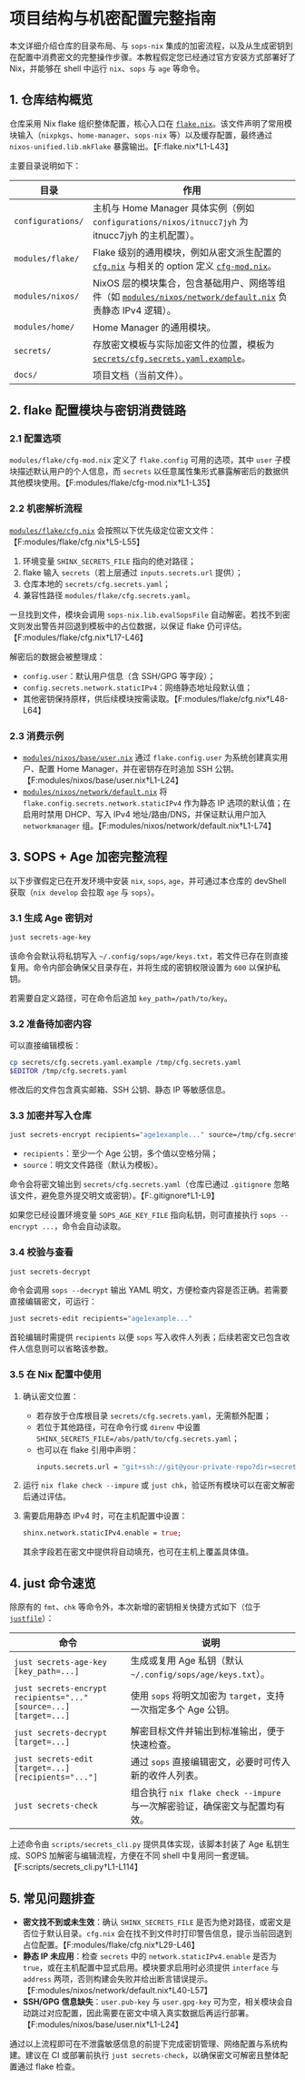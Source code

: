 # 项目结构与机密配置完整指南

本文详细介绍仓库的目录布局、与 `sops-nix` 集成的加密流程，以及从生成密钥到在配置中消费密文的完整操作步骤。本教程假定您已经通过官方安装方式部署好了 Nix，并能够在 shell 中运行 `nix`、`sops` 与 `age` 等命令。

## 1. 仓库结构概览

仓库采用 Nix flake 组织整体配置，核心入口在 [`flake.nix`](../flake.nix)。该文件声明了常用模块输入（`nixpkgs`、`home-manager`、`sops-nix` 等）以及缓存配置，最终通过 `nixos-unified.lib.mkFlake` 暴露输出。【F:flake.nix†L1-L43】

主要目录说明如下：

| 目录 | 作用 |
| --- | --- |
| `configurations/` | 主机与 Home Manager 具体实例（例如 `configurations/nixos/itnucc7jyh` 为 itnucc7jyh 的主机配置）。 |
| `modules/flake/` | Flake 级别的通用模块，例如从密文派生配置的 [`cfg.nix`](../modules/flake/cfg.nix) 与相关的 option 定义 [`cfg-mod.nix`](../modules/flake/cfg-mod.nix)。 |
| `modules/nixos/` | NixOS 层的模块集合，包含基础用户、网络等组件（如 [`modules/nixos/network/default.nix`](../modules/nixos/network/default.nix) 负责静态 IPv4 逻辑）。 |
| `modules/home/` | Home Manager 的通用模块。 |
| `secrets/` | 存放密文模板与实际加密文件的位置，模板为 [`secrets/cfg.secrets.yaml.example`](../secrets/cfg.secrets.yaml.example)。 |
| `docs/` | 项目文档（当前文件）。 |

## 2. flake 配置模块与密钥消费链路

### 2.1 配置选项

`modules/flake/cfg-mod.nix` 定义了 `flake.config` 可用的选项，其中 `user` 子模块描述默认用户的个人信息，而 `secrets` 以任意属性集形式暴露解密后的数据供其他模块使用。【F:modules/flake/cfg-mod.nix†L1-L35】

### 2.2 机密解析流程

[`modules/flake/cfg.nix`](../modules/flake/cfg.nix) 会按照以下优先级定位密文文件：【F:modules/flake/cfg.nix†L5-L55】

1. 环境变量 `SHINX_SECRETS_FILE` 指向的绝对路径；
2. flake 输入 `secrets`（若上层通过 `inputs.secrets.url` 提供）；
3. 仓库本地的 `secrets/cfg.secrets.yaml`；
4. 兼容性路径 `modules/flake/cfg.secrets.yaml`。

一旦找到文件，模块会调用 `sops-nix.lib.evalSopsFile` 自动解密。若找不到密文则发出警告并回退到模板中的占位数据，以保证 flake 仍可评估。【F:modules/flake/cfg.nix†L17-L46】

解密后的数据会被整理成：

- `config.user`：默认用户信息（含 SSH/GPG 等字段）；
- `config.secrets.network.staticIPv4`：网络静态地址段默认值；
- 其他密钥保持原样，供后续模块按需读取。【F:modules/flake/cfg.nix†L48-L64】

### 2.3 消费示例

- [`modules/nixos/base/user.nix`](../modules/nixos/base/user.nix) 通过 `flake.config.user` 为系统创建真实用户、配置 Home Manager，并在密钥存在时追加 SSH 公钥。【F:modules/nixos/base/user.nix†L1-L24】
- [`modules/nixos/network/default.nix`](../modules/nixos/network/default.nix) 将 `flake.config.secrets.network.staticIPv4` 作为静态 IP 选项的默认值；在启用时禁用 DHCP、写入 IPv4 地址/路由/DNS，并保证默认用户加入 `networkmanager` 组。【F:modules/nixos/network/default.nix†L1-L74】

## 3. SOPS + Age 加密完整流程

以下步骤假定已在开发环境中安装 `nix`, `sops`, `age`，并可通过本仓库的 devShell 获取（`nix develop` 会拉取 `age` 与 `sops`）。

### 3.1 生成 Age 密钥对

```bash
just secrets-age-key
```

该命令会默认将私钥写入 `~/.config/sops/age/keys.txt`，若文件已存在则直接复用。命令内部会确保父目录存在，并将生成的密钥权限设置为 `600` 以保护私钥。

若需要自定义路径，可在命令后追加 `key_path=/path/to/key`。

### 3.2 准备待加密内容

可以直接编辑模板：

```bash
cp secrets/cfg.secrets.yaml.example /tmp/cfg.secrets.yaml
$EDITOR /tmp/cfg.secrets.yaml
```

修改后的文件包含真实邮箱、SSH 公钥、静态 IP 等敏感信息。

### 3.3 加密并写入仓库

```bash
just secrets-encrypt recipients="age1example..." source=/tmp/cfg.secrets.yaml
```

- `recipients`：至少一个 Age 公钥，多个值以空格分隔；
- `source`：明文文件路径（默认为模板）。

命令会将密文输出到 `secrets/cfg.secrets.yaml`（仓库已通过 `.gitignore` 忽略该文件，避免意外提交明文或密钥）。【F:.gitignore†L1-L9】

如果您已经设置环境变量 `SOPS_AGE_KEY_FILE` 指向私钥，则可直接执行 `sops --encrypt ...`，命令会自动读取。

### 3.4 校验与查看

```bash
just secrets-decrypt
```

命令会调用 `sops --decrypt` 输出 YAML 明文，方便检查内容是否正确。若需要直接编辑密文，可运行：

```bash
just secrets-edit recipients="age1example..."
```

首轮编辑时需提供 `recipients` 以便 `sops` 写入收件人列表；后续若密文已包含收件人信息则可以省略该参数。

### 3.5 在 Nix 配置中使用

1. 确认密文位置：
   - 若存放于仓库根目录 `secrets/cfg.secrets.yaml`，无需额外配置；
   - 若位于其他路径，可在命令行或 `direnv` 中设置 `SHINX_SECRETS_FILE=/abs/path/to/cfg.secrets.yaml`；
   - 也可以在 flake 引用中声明：
     ```nix
     inputs.secrets.url = "git+ssh://git@your-private-repo?dir=secrets";
     ```

2. 运行 `nix flake check --impure` 或 `just chk`，验证所有模块可以在密文解密后通过评估。

3. 需要启用静态 IPv4 时，可在主机配置中设置：
   ```nix
   shinx.network.staticIPv4.enable = true;
   ```
   其余字段若在密文中提供将自动填充，也可在主机上覆盖具体值。

## 4. just 命令速览

除原有的 `fmt`、`chk` 等命令外，本次新增的密钥相关快捷方式如下（位于 [`justfile`](../justfile)）：

| 命令 | 说明 |
| --- | --- |
| `just secrets-age-key [key_path=...]` | 生成或复用 Age 私钥（默认 `~/.config/sops/age/keys.txt`）。 |
| `just secrets-encrypt recipients="..." [source=...] [target=...]` | 使用 `sops` 将明文加密为 `target`，支持一次指定多个 Age 公钥。 |
| `just secrets-decrypt [target=...]` | 解密目标文件并输出到标准输出，便于快速检查。 |
| `just secrets-edit [target=...] [recipients="..."]` | 通过 `sops` 直接编辑密文，必要时可传入新的收件人列表。 |
| `just secrets-check` | 组合执行 `nix flake check --impure` 与一次解密验证，确保密文与配置均有效。 |

上述命令由 `scripts/secrets_cli.py` 提供具体实现，该脚本封装了 Age 私钥生成、SOPS 加解密与编辑流程，方便在不同 shell 中复用同一套逻辑。【F:scripts/secrets_cli.py†L1-L114】

## 5. 常见问题排查

- **密文找不到或未生效**：确认 `SHINX_SECRETS_FILE` 是否为绝对路径，或密文是否位于默认目录。`cfg.nix` 会在找不到文件时打印警告信息，提示当前回退到占位配置。【F:modules/flake/cfg.nix†L29-L46】
- **静态 IP 未应用**：检查 `secrets` 中的 `network.staticIPv4.enable` 是否为 `true`，或在主机配置中显式启用。模块要求启用时必须提供 `interface` 与 `address` 两项，否则构建会失败并给出断言错误提示。【F:modules/nixos/network/default.nix†L40-L57】
- **SSH/GPG 信息缺失**：`user.pub-key` 与 `user.gpg-key` 可为空，相关模块会自动跳过对应配置，因此需要在密文中填入真实数据后再运行部署。【F:modules/nixos/base/user.nix†L1-L24】

通过以上流程即可在不泄露敏感信息的前提下完成密钥管理、网络配置与系统构建。建议在 CI 或部署前执行 `just secrets-check`，以确保密文可解密且整体配置通过 flake 检查。
